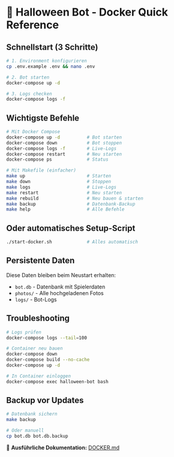 # 🎃 Halloween Bot - Docker Quick Reference

## Schnellstart (3 Schritte)

```bash
# 1. Environment konfigurieren
cp .env.example .env && nano .env

# 2. Bot starten
docker-compose up -d

# 3. Logs checken
docker-compose logs -f
```

## Wichtigste Befehle

```bash
# Mit Docker Compose
docker-compose up -d          # Bot starten
docker-compose down           # Bot stoppen
docker-compose logs -f        # Live-Logs
docker-compose restart        # Neu starten
docker-compose ps             # Status

# Mit Makefile (einfacher)
make up                       # Starten
make down                     # Stoppen
make logs                     # Live-Logs
make restart                  # Neu starten
make rebuild                  # Neu bauen & starten
make backup                   # Datenbank-Backup
make help                     # Alle Befehle
```

## Oder automatisches Setup-Script

```bash
./start-docker.sh             # Alles automatisch
```

## Persistente Daten

Diese Daten bleiben beim Neustart erhalten:
- `bot.db` - Datenbank mit Spielerdaten
- `photos/` - Alle hochgeladenen Fotos
- `logs/` - Bot-Logs

## Troubleshooting

```bash
# Logs prüfen
docker-compose logs --tail=100

# Container neu bauen
docker-compose down
docker-compose build --no-cache
docker-compose up -d

# In Container einloggen
docker-compose exec halloween-bot bash
```

## Backup vor Updates

```bash
# Datenbank sichern
make backup

# Oder manuell
cp bot.db bot.db.backup
```

📖 **Ausführliche Dokumentation:** [DOCKER.md](DOCKER.md)
